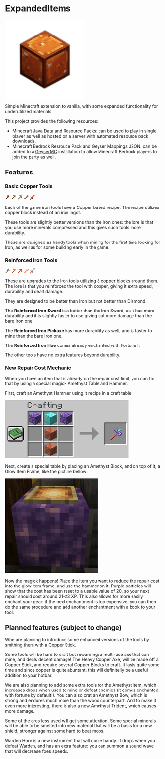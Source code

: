 ExpandedItems
=============

![expanded_items.png](expanded_items.png)

Simple Minecraft extension to vanilla, with some expanded
functionality for underutilized materials.

This project provides the following resources:
* Minecraft Java Data and Resource Packs: can be used to play
  in single player as well as hosted on a server with automated
  resource pack downloads.
* Minecraft Bedrock Resrouce Pack and Geyser Mappings JSON: can be added
  to a [GeyserMC](https://geysermc.org/) installation to allow
  Minecraft Bedrock players to join the party as well.

## Features

### Basic Copper Tools

![copper_axe.png](src/java/RP/assets/expanded_items/textures/item/copper_axe.png)
![copper_hoe.png](src/java/RP/assets/expanded_items/textures/item/copper_hoe.png)
![copper_pickaxe.png](src/java/RP/assets/expanded_items/textures/item/copper_pickaxe.png)
![copper_shovel.png](src/java/RP/assets/expanded_items/textures/item/copper_shovel.png)
![copper_sword.png](src/java/RP/assets/expanded_items/textures/item/copper_sword.png)

Each of the game iron tools have a Copper based recipe.
The recipe utilizes copper block instead of an iron ingot.

These tools are slightly better versions than the iron ones:
the lore is that you use more minerals compressed and
this gives such tools more durability.

These are designed as handy tools when mining for the first time
looking for Iron, as well as for some building early in the game.

### Reinforced Iron Tools

![reinforced_iron_axe.png](src/java/RP/assets/expanded_items/textures/item/reinforced_iron_axe.png)
![reinforced_iron_hoe.png](src/java/RP/assets/expanded_items/textures/item/reinforced_iron_hoe.png)
![reinforced_iron_pickaxe.png](src/java/RP/assets/expanded_items/textures/item/reinforced_iron_pickaxe.png)
![reinforced_iron_shovel.png](src/java/RP/assets/expanded_items/textures/item/reinforced_iron_shovel.png)
![reinforced_iron_sword.png](src/java/RP/assets/expanded_items/textures/item/reinforced_iron_sword.png)

These are upgrades to the Iron tools utilizing 8 copper blocks around them.
The lore is that you reinforced the tool with copper, giving it extra speed,
durability and dealt damage.

They are designed to be better than Iron but not better than Diamond.

The **Reinforced Iron Sword** is a better than the Iron Sword, as it has more
durability and it is slightly faster to use giving out more damage
than the bare Iron one.

The **Reinforced Iron Pickaxe** has more durability as well, and is faster to mine
than the bare Iron one.

The **Reinforced Iron Hoe** comes already enchanted with Fortune I.

The other tools have no extra features beyond durability.

### New Repair Cost Mechanic

When you have an item that is already on the repair cost limit,
you can fix that by using a special magick Amethyst Table and Hammer.

First, craft an Amethyst Hammer using it recipe in a craft table:

![Amethyst Hammer](./assets/amethyst_hammer_craft.png)

Next, create a special table by placing an Amethyst Block, and on top
of it, a Glow Item Frame, like the picture bellow:

![Amethyst Table](./assets/amethyst_table.png)

Now the magick happens! Place the item you want to reduce the repair cost
into the glow item frame, and use the hammer on it. Purple particles will
show that the cost has been reset to a usable value of 20, so your next repair
should cost around 21-23 XP. This also allows for more easily enchant your
gear: if the next enchantment is too expensive, you can then do the same
procedure and add another enchantment with a book to your tool.

## Planned features (subject to change)

Whe are planning to introduce some enhanced versions of the tools by
smithing them with a Copper Stick.

Some tools will be hard to craft but rewarding: a multi-use axe that can mine,
and deals decent damage! The Heavy Copper Axe, will be made off a Copper Stick,
and require several Copper Blocks to craft. It lasts
quite some time and since copper is quite abuntant, this will definitelly be
a useful addition to your hotbar.

We are also planning to add some extra tools for the Amethyst item, which increases
drops when used to mine or defeat enemies (it comes enchanted with fortune by default!).
You can also crat an Amethyst Bow, which is strong and endures much more than the wood
counterpart. And to make it even more interesting, there is also a new Amethyst
Trident, which causes more damage.

Some of the ores less used will get some attention. Some special minerals
will be able to be smelted into new material that will be a basis for a new shield,
stronger against some hard to beat mobs.

Warden Horn is a new instrument that will come handy. It drops when you defeat Warden,
and has an extra feature: you can summon a sound wave that will decrease foes speeds.
